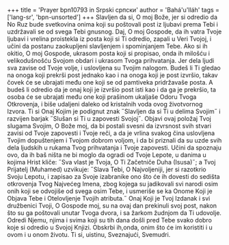 +++
title = 'Prayer bpn10793 in Srpski српски'
author = 'Bahá'u'lláh'
tags = ['lang-sr', 'bpn-unsorted']
+++
Slavljen da si, O moj Bože, jer si odredio da No Ruz bude svetkovina onima koji su poštovali post iz ljubavi prema Tebi i uzdržavali se od svega Tebi gnusnog. Daj, O moj Gospode, da ih vatra Tvoje ljubavi i vrelina proistekla iz posta koji si Ti odredio, zapali u Veri Tvojoj, i učini da postanu zaokupljeni slavljenjem i spominjanjem Tebe.
Ako si ih okitio, O moj Gospode, ukrasom posta koji si propisao, onda ih milošću i velikodušnošću Svojom obdari i ukrasom Tvoga prihvatanja. Jer dela ljudi sva zavise od Tvoje volje, i uslovljena su Tvojim nalogom. Budeš li Ti gledao na onoga koji prekrši post jednako kao i na onoga koji je post izvršio, takav čovek će se ubrajati među one koji se od pamtiveka pridržavaše posta. A budeš li odredio da je onaj koji je izvršio post isti kao i da ga je prekršio, ta osoba će se ubrajati među one koji prašinom ukaljaše Odoru Tvoga Otkrovenja, i biše udaljeni daleko od kristalnih voda ovog životvornog Izvora.
Ti si Onaj Kojim je podignut znak ˝Slavljen da si Ti u delima Svojim˝ i razvijen barjak ˝Slušan si Ti u zapovesti Svojoj˝. Objavi ovaj položaj Tvoj slugama Svojim, O Bože moj, da bi postali svesni da izvrsnost svih stvari zavisi od Tvoje zapovesti i Tvoje reči, a da je vrlina svakog čina uslovljena Tvojim dopuštenjem i Tvojom dobrom voljom, i da bi priznali da su uzde svih dela ljudskih u rukama Tvog prihvatanja i Tvoje zapovesti. Učini da spoznaju ovo, da ih baš ništa ne bi moglo da ogradi od Tvoje Lepote, u danima u kojima Hrist kliče: ˝Sva vlast je Tvoja, O Ti Začetniče Duha (Isusa)˝; a Tvoj Prijatelj (Muhamed) uzvikuje: ˝Slava Tebi, O Najvoljeniji, jer si razotkrio Svoju Lepotu, i zapisao za Svoje izabranike ono što će ih dovesti do sedišta otkrovenja Tvog Najvećeg Imena, zbog kojega su jadikovali svi narodi osim onih koji se odvojiše od svega osim Tebe, i usmeriše se ka Onome Koji  je Objava Tebe i Otelovljenje Tvojih atributa.˝
Onaj Koji je Tvoj Izdanak i svi družbenici Tvoji, O Gospode moj, su na ovaj dan prekinuli svoj post, nakon što su ga poštovali unutar Tvoga dvora, i sa žarkom žudnjom da Ti udovolje. Odredi Njemu, njima i svima koji su tih dana došli pred Tebe svako dobro koje si odredio u Svojoj Knjizi. Obskrbi ih,onda, onim što će im koristiti i u ovom i u onom životu.
Ti si, uistinu, Sveznajući, Svemudri.
